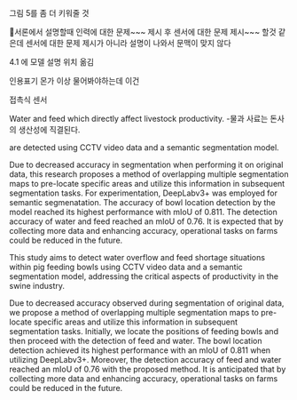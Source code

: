그림 5를 좀 더 키워줄 것


서론에서 설명할때 인력에 대한 문제~~~ 제시
후 센서에 대한 문제 제시~~~ 할것 같은데
센서에 대한 문제 제시가 아니라 설명이 나와서 문맥이 맞지 않다


4.1 에 모델 설명 위치 옮김

인용표기 몬가 이상 물어봐야하는데 이건

접촉식 센서


Water and feed which directly affect livestock productivity. 
-물과 사료는 돈사의 생산성에 직결된다.

are detected using CCTV video data and a semantic segmentation model.

Due to decreased accuracy in segmentation when performing it on original data, this research proposes a method of overlapping multiple segmentation maps to pre-locate specific areas and utilize this information in subsequent segmentation tasks. For experimentation, DeepLabv3+ was employed for semantic segmenatation. The accuracy of bowl location detection by the model reached its highest performance with mIoU of 0.811. The detection accuracy of water and feed reached an mIoU of 0.76. It is expected that by collecting more data and enhancing accuracy, operational tasks on farms could be reduced in the future.


This study aims to detect water overflow and feed shortage situations within pig feeding bowls using CCTV video data and a semantic segmentation model, addressing the critical aspects of productivity in the swine industry.

Due to decreased accuracy observed during segmentation of original data, we propose a method of overlapping multiple segmentation maps to pre-locate specific areas and utilize this information in subsequent segmentation tasks. Initially, we locate the positions of feeding bowls and then proceed with the detection of feed and water. The bowl location detection achieved its highest performance with an mIoU of 0.811 when utilizing DeepLabv3+. Moreover, the detection accuracy of feed and water reached an mIoU of 0.76 with the proposed method. It is anticipated that by collecting more data and enhancing accuracy, operational tasks on farms could be reduced in the future.